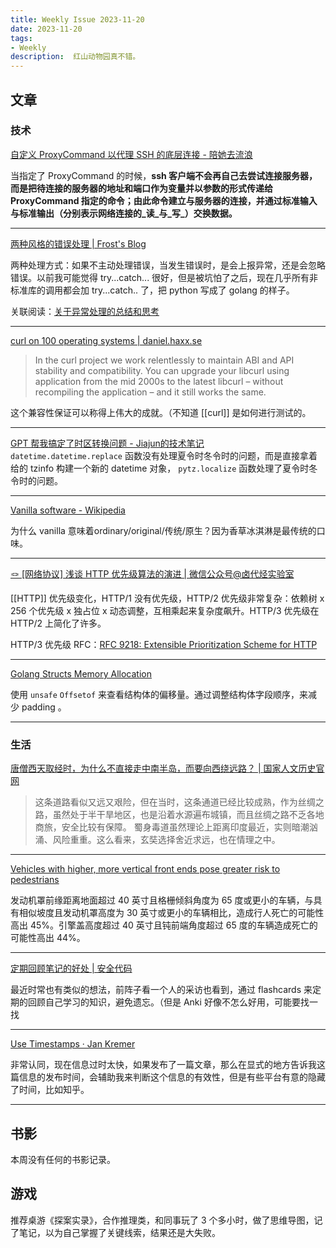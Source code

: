 ```yaml
---
title: Weekly Issue 2023-11-20
date: 2023-11-20
tags:
- Weekly
description:  红山动物园真不错。
---
```



## 文章

### 技术
[自定义 ProxyCommand 以代理 SSH 的底层连接 - 陪她去流浪](https://blog.twofei.com/887/)

当指定了 ProxyCommand 的时候，**ssh 客户端不会再自己去尝试连接服务器，而是把待连接的服务器的地址和端口作为变量并以参数的形式传递给 ProxyCommand 指定的命令；由此命令建立与服务器的连接，并通过标准输入与标准输出（分别表示网络连接的_读_与_写_）交换数据。** 

---

[两种风格的错误处理 | Frost's Blog](https://frostming.com/error-handling/)

两种处理方式：如果不主动处理错误，当发生错误时，是会上报异常，还是会忽略错误。以前我可能觉得 try...catch... 很好，但是被坑怕了之后，现在几乎所有非标准库的调用都会加 try...catch.. 了，把 python 写成了 golang 的样子。

关联阅读：[关于异常处理的总结和思考](https://blog.beautyyu.one/ideas-about-exception-catch)

---

[curl on 100 operating systems | daniel.haxx.se](https://daniel.haxx.se/blog/2023/11/14/curl-on-100-operating-systems/)

>In the curl project we work relentlessly to maintain ABI and API stability and compatibility. You can upgrade your libcurl using application from the mid 2000s to the latest libcurl – without recompiling the application – and it still works the same.

这个兼容性保证可以称得上伟大的成就。（不知道 [[curl]] 是如何进行测试的。

---

[GPT 帮我搞定了时区转换问题 - Jiajun的技术笔记](https://jiajunhuang.com/articles/2023_11_15-python_datetime_with_timezone.md.html)
`datetime.datetime.replace` 函数没有处理夏令时冬令时的问题，而是直接拿着给的 tzinfo 构建一个新的 datetime 对象， `pytz.localize` 函数处理了夏令时冬令时的问题。

---

[Vanilla software - Wikipedia](https://en.wikipedia.org/wiki/Vanilla_software)

为什么 vanilla 意味着ordinary/original/传统/原生？因为香草冰淇淋是最传统的口味。

---

[🪢 [网络协议] 浅谈 HTTP 优先级算法的演进 | 微信公众号@卤代烃实验室](https://supercodepower.com/http-prioritization)


[[HTTP]] 优先级变化，HTTP/1 没有优先级，HTTP/2 优先级非常复杂：依赖树 x 256 个优先级 x 独占位 x 动态调整，互相乘起来复杂度飙升。HTTP/3 优先级在 HTTP/2 上简化了许多。

HTTP/3 优先级 RFC：[RFC 9218: Extensible Prioritization Scheme for HTTP](https://www.rfc-editor.org/rfc/rfc9218.html)

---

[Golang Structs Memory Allocation](https://prog-bytes.hashnode.dev/golang-structs-memory-allocation)

使用 `unsafe` `Offsetof` 来查看结构体的偏移量。通过调整结构体字段顺序，来减少 padding 。

---



### 生活

[唐僧西天取经时，为什么不直接走中南半岛，而要向西绕远路？ | 国家人文历史官网](https://www.gjrwls.com/geography/20201027/505775667372097536.html)

>这条道路看似又远又艰险，但在当时，这条通道已经比较成熟，作为丝绸之路，虽然处于半干旱地区，也是沿着水源遍布城镇，而且丝绸之路不乏各地商旅，安全比较有保障。
>蜀身毒道虽然理论上距离印度最近，实则暗潮汹涌、风险重重。这么看来，玄奘选择舍近求远，也在情理之中。

---

[Vehicles with higher, more vertical front ends pose greater risk to pedestrians](https://www.iihs.org/news/detail/vehicles-with-higher-more-vertical-front-ends-pose-greater-risk-to-pedestrians)

发动机罩前缘距离地面超过 40 英寸且格栅倾斜角度为 65 度或更小的车辆，与具有相似坡度且发动机罩高度为 30 英寸或更小的车辆相比，造成行人死亡的可能性高出 45%。引擎盖高度超过 40 英寸且钝前端角度超过 65 度的车辆造成死亡的可能性高出 44%。

---

[定期回顾笔记的好处 | 安全代码](https://www.usmacd.com/cn/note_review/index.html)

最近时常也有类似的想法，前阵子看一个人的采访也看到，通过 flashcards 来定期的回顾自己学习的知识，避免遗忘。（但是 Anki 好像不怎么好用，可能要找一找

---

[Use Timestamps · Jan Kremer](https://jankremer.eu/micro/timestamps/)

非常认同，现在信息过时太快，如果发布了一篇文章，那么在显式的地方告诉我这篇信息的发布时间，会辅助我来判断这个信息的有效性，但是有些平台有意的隐藏了时间，比如知乎。

---

## 书影

本周没有任何的书影记录。

## 游戏

推荐桌游《探案实录》，合作推理类，和同事玩了 3 个多小时，做了思维导图，记了笔记，以为自己掌握了关键线索，结果还是大失败。

